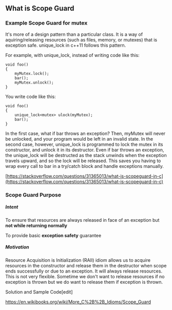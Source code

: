 ## What is Scope Guard

### Example Scope Guard for mutex
It's more of a design pattern than a particular class. It is a way of aquiring/releasing resources \(such as files, memory, or mutexes\) that is exception safe. unique\_lock in c++11 follows this pattern.

For example, with unique\_lock, instead of writing code like this:

```
void foo()
{
    myMutex.lock();
    bar();
    myMutex.unlock();
}
```

You write code like this:

```
void foo()
{
    unique_lock<mutex> ulock(myMutex);
    bar();
}
```

In the first case, what if bar throws an exception? Then, myMutex will never be unlocked, and your program would be left in an invalid state. In the second case, however, unique\_lock is programmed to lock the mutex in its constructor, and unlock it in its destructor. Even if bar throws an exception, the unique\_lock will be destructed as the stack unwinds when the exception travels upward, and so the lock will be released. This saves you having to wrap every call to bar in a try/catch block and handle exceptions manually.

[https://stackoverflow.com/questions/31365013/what-is-scopeguard-in-c](https://stackoverflow.com/questions/31365013/what-is-scopeguard-in-c)

### Scope Guard Purpose

##### Intent
To ensure that resources are always released in face of an exception but __not while returning normally__

To provide basic __exception safety__ guarantee

##### Motivation

Resource Acquisition is Initialization (RAII) idiom allows us to acquire resources in the constructor and release them in the destructor when scope ends successfully or due to an exception. It will always release resources. This is not very flexible. Sometime we don't want to release resources if no exception is thrown but we do want to release them if exception is thrown.

Solution and Sample Code[edit]


https://en.wikibooks.org/wiki/More_C%2B%2B_Idioms/Scope_Guard